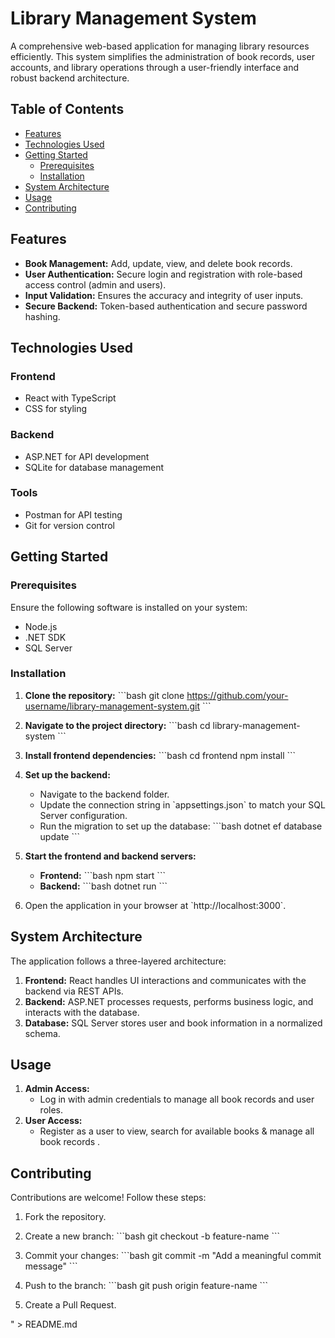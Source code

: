 # Library Management System

A comprehensive web-based application for managing library resources efficiently. This system simplifies the administration of book records, user accounts, and library operations through a user-friendly interface and robust backend architecture.

## Table of Contents
- [Features](#features)
- [Technologies Used](#technologies-used)
- [Getting Started](#getting-started)
  - [Prerequisites](#prerequisites)
  - [Installation](#installation)
- [System Architecture](#system-architecture)
- [Usage](#usage)
- [Contributing](#contributing)


## Features
- **Book Management:** Add, update, view, and delete book records.
- **User Authentication:** Secure login and registration with role-based access control (admin and users).
- **Input Validation:** Ensures the accuracy and integrity of user inputs.
- **Secure Backend:** Token-based authentication and secure password hashing.

## Technologies Used
### Frontend
- React with TypeScript
- CSS for styling

### Backend
- ASP.NET for API development
- SQLite for database management

### Tools
- Postman for API testing
- Git for version control

## Getting Started
### Prerequisites
Ensure the following software is installed on your system:
- Node.js
- .NET SDK
- SQL Server

### Installation
1. **Clone the repository:**
   \`\`\`bash
   git clone https://github.com/your-username/library-management-system.git
   \`\`\`

2. **Navigate to the project directory:**
   \`\`\`bash
   cd library-management-system
   \`\`\`

3. **Install frontend dependencies:**
   \`\`\`bash
   cd frontend
   npm install
   \`\`\`

4. **Set up the backend:**
   - Navigate to the backend folder.
   - Update the connection string in \`appsettings.json\` to match your SQL Server configuration.
   - Run the migration to set up the database:
     \`\`\`bash
     dotnet ef database update
     \`\`\`

5. **Start the frontend and backend servers:**
   - **Frontend:**
     \`\`\`bash
     npm start
     \`\`\`
   - **Backend:**
     \`\`\`bash
     dotnet run
     \`\`\`

6. Open the application in your browser at \`http://localhost:3000\`.

## System Architecture
The application follows a three-layered architecture:
1. **Frontend:** React handles UI interactions and communicates with the backend via REST APIs.
2. **Backend:** ASP.NET processes requests, performs business logic, and interacts with the database.
3. **Database:** SQL Server stores user and book information in a normalized schema.

## Usage
1. **Admin Access:**
   - Log in with admin credentials to manage all book records and user roles.
2. **User Access:**
   - Register as a user to view, search for available books & manage all book records .

## Contributing
Contributions are welcome! Follow these steps:
1. Fork the repository.
2. Create a new branch:
   \`\`\`bash
   git checkout -b feature-name
   \`\`\`

3. Commit your changes:
   \`\`\`bash
   git commit -m \"Add a meaningful commit message\"
   \`\`\`

4. Push to the branch:
   \`\`\`bash
   git push origin feature-name
   \`\`\`

5. Create a Pull Request.

" > README.md

